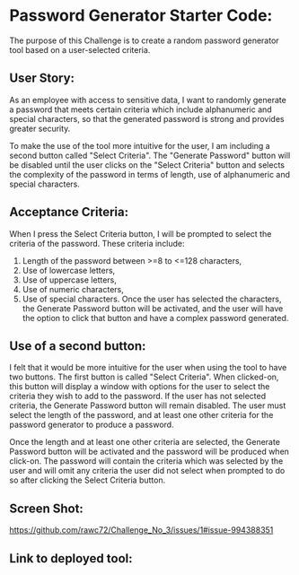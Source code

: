 # Password Generator Starter Code:
The purpose of this Challenge is to create a random password generator tool based on a user-selected criteria.

## User Story:
As an employee with access to sensitive data, I want to randomly generate a password that meets certain criteria which include alphanumeric and special characters, so that the generated password is strong and provides greater security.

To make the use of the tool more intuitive for the user, I am including a second button called "Select Criteria". The "Generate Password" button will be disabled until the user clicks on the "Select Criteria" button and selects the complexity of the password in terms of length, use of alphanumeric and special characters.

## Acceptance Criteria:
When I press the Select Criteria button, I will be prompted to select the criteria of the password. These criteria include:
1) Length of the password between >=8 to <=128 characters,
2) Use of lowercase letters,
3) Use of uppercase letters,
4) Use of numeric characters,
5) Use of special characters.
Once the user has selected the characters, the Generate Password button will be activated, and the user will have the option to click that button and have a complex password generated.

## Use of a second button:
I felt that it would be more intuitive for the user when using the tool to have two buttons. The first button is called "Select Criteria". When clicked-on, this button will display a window with options for the user to select the criteria they wish to add to the password. If the user has not selected criteria, the Generate Password button will remain disabled. The user must select the length of the password, and at least one other criteria for the password generator to produce a password.

Once the length and at least one other criteria are selected, the Generate Password button will be activated and the password will be produced when click-on. The password will contain the criteria which was selected by the user and will omit any criteria the user did not select when prompted to do so after clicking the Select Criteria button.

## Screen Shot:
https://github.com/rawc72/Challenge_No_3/issues/1#issue-994388351

## Link to deployed tool:



